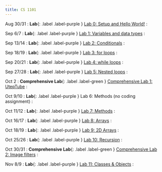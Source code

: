 ```yaml
---
title: CS 1101
---
```


Aug 30/31
: **Lab**{: .label .label-purple } 
[Lab 0: Setup and Hello World!](labs/0/spec)
:  

Sep 6/7
: **Lab**{: .label .label-purple } 
[Lab 1: Variables and data types](labs/1/spec)
:  

Sep 13/14
: **Lab**{: .label .label-purple } 
[Lab 2: Conditionals](labs/2/spec)
:  

Sep 18/19
: **Lab**{: .label .label-purple } 
[Lab 3: for loops](labs/3/spec)
:  

Sep 20/21
: **Lab**{: .label .label-purple } 
[Lab 4: while loops](labs/4/spec)
:  

Sep 27/28
: **Lab**{: .label .label-purple } 
[Lab 5: Nested loops](labs/5/spec)
:  

Oct 2
: **Comprehensive Lab**{: .label .label-green } 
[Comprehensive Lab 1: UtepTube](clabs/1/spec)
:  

Oct 9/10
: **Lab**{: .label .label-purple } 
Lab 6: Methods (no coding assignment)
:  

Oct 11/12
: **Lab**{: .label .label-purple } 
[Lab 7: Methods](labs/7/spec)
: 

Oct 16/17
: **Lab**{: .label .label-purple } 
[Lab 8: Arrays](labs/8/spec)
: 

Oct 18/19
: **Lab**{: .label .label-purple } 
[Lab 9: 2D Arrays](labs/9/spec)
: 

Oct 25/26
: **Lab**{: .label .label-purple } 
[Lab 10: Recursion](labs/10/spec)
: 

Oct 30/31
: **Comprehensive Lab**{: .label .label-green } 
[Comprehensive Lab 2: Image filters](clabs/2/spec)
:  

Nov 8/9
: **Lab**{: .label .label-purple } 
[Lab 11: Classes & Objects](labs/11/spec)
: 


